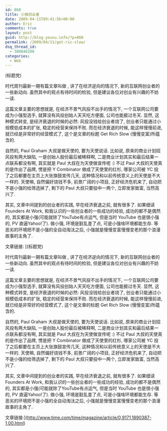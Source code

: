 ```yaml
---
id: 868
title: 小强创业者
date: 2009-04-11T09:41:56+00:00
author: Eric
comments: true
layout: post
guid: http://blog.youxu.info/?p=868
permalink: /2009/04/11/get-ric-slow/
dsq_thread_id:
  - 380846200
categories:
  - Web
---
```

(标题党)

时代周刊最新一期有篇文章叫做<Get Rich Slow> , 讲了在经济逆向的情况下, 新的互联网创业者的一些新动向. 虽然其中的观点有待时间的检验, 但是建议各位对创业有兴趣的不妨一读.

这篇文章主要的思想就是, 在经济不景气风投不出手的情况下, 一个互联网公司要成为小强型选手, 就算没有风投创始人天天吃方便面, 公司也能捱过冬天. 显然, 这种模式转变, 是经济衰退的时候的必然: 风投没钱给创业者烧了, 创业者只能通过小规模低成本的扩张, 稳定的经营来保持不败. 而在经济衰退的时候, 能这样慢慢前进, 就已经是非常好的经营模式了, 这个是文章的标题 Get Rich Slow (慢慢变富)所蕴含的.

自然的, Paul Graham 大叔是做天使的, 要为天使说话. 比如说, 原来的商业计划招风投有两大缺陷, 一是创始人股份最后被稀释啊, 二是商业计划其实和最后结果一点联系都没有啊, 其实就是 Paul 大叔在为天使做宣传呢 :) 不过 Paul 大叔的天使真的是作出了品牌, 愣是把 Y Combinator 做成了天使里的红杉, 哪家公司被 YC 投了之后都要在主页上大张旗鼓宣传几天, 这种情况和以前传统意义上的天使是不大一样的. 天使嘛, 自然偏好烧钱不多, 前景广阔的小项目, 正好经济危机来了, 自动把不是小强的给筛选掉了, 剩下的 Paul 大叔只要投中一两个, 立即发家致富, 当然高兴了.

其实, 文章中间提到的创业者的实践, 早在经济衰退之前, 就有很多了. 如果细读 Founders At Work, 和我认识的一些创业者的一些成功的经验, 成功的都不是偶然的, 其实都是小强(可能就除了YouTube有点运气, 但是当时 YouTube 也是很小强的, PV 直逼Yahoo!了). 做小强, 环境是脏乱差了点, 可是小强啥环境都能生存. 等恶劣的环境把不是小强的全自动淘汰之后, 小强就是慢慢变富慢慢变老的那个浪漫故事的主角了.

文章链接: [(标题党)

时代周刊最新一期有篇文章叫做<Get Rich Slow> , 讲了在经济逆向的情况下, 新的互联网创业者的一些新动向. 虽然其中的观点有待时间的检验, 但是建议各位对创业有兴趣的不妨一读.

这篇文章主要的思想就是, 在经济不景气风投不出手的情况下, 一个互联网公司要成为小强型选手, 就算没有风投创始人天天吃方便面, 公司也能捱过冬天. 显然, 这种模式转变, 是经济衰退的时候的必然: 风投没钱给创业者烧了, 创业者只能通过小规模低成本的扩张, 稳定的经营来保持不败. 而在经济衰退的时候, 能这样慢慢前进, 就已经是非常好的经营模式了, 这个是文章的标题 Get Rich Slow (慢慢变富)所蕴含的.

自然的, Paul Graham 大叔是做天使的, 要为天使说话. 比如说, 原来的商业计划招风投有两大缺陷, 一是创始人股份最后被稀释啊, 二是商业计划其实和最后结果一点联系都没有啊, 其实就是 Paul 大叔在为天使做宣传呢 :) 不过 Paul 大叔的天使真的是作出了品牌, 愣是把 Y Combinator 做成了天使里的红杉, 哪家公司被 YC 投了之后都要在主页上大张旗鼓宣传几天, 这种情况和以前传统意义上的天使是不大一样的. 天使嘛, 自然偏好烧钱不多, 前景广阔的小项目, 正好经济危机来了, 自动把不是小强的给筛选掉了, 剩下的 Paul 大叔只要投中一两个, 立即发家致富, 当然高兴了.

其实, 文章中间提到的创业者的实践, 早在经济衰退之前, 就有很多了. 如果细读 Founders At Work, 和我认识的一些创业者的一些成功的经验, 成功的都不是偶然的, 其实都是小强(可能就除了YouTube有点运气, 但是当时 YouTube 也是很小强的, PV 直逼Yahoo!了). 做小强, 环境是脏乱差了点, 可是小强啥环境都能生存. 等恶劣的环境把不是小强的全自动淘汰之后, 小强就是慢慢变富慢慢变老的那个浪漫故事的主角了.

文章链接:](http://www.time.com/time/magazine/article/0,9171,1890387-1,00.html)